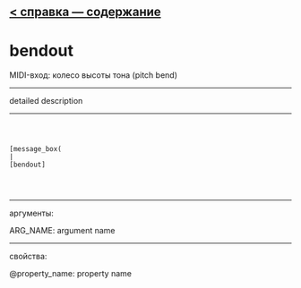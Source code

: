 [< справка — содержание](ceammc_lib.html)
---

# bendout


MIDI-вход: колесо высоты тона (pitch bend)

---

detailed description
<br>


---


```



[message_box(                                 
|
[bendout]


            
```

---
аргументы:

ARG_NAME: argument name<br>

---
свойства:

@property_name: property name<br>

